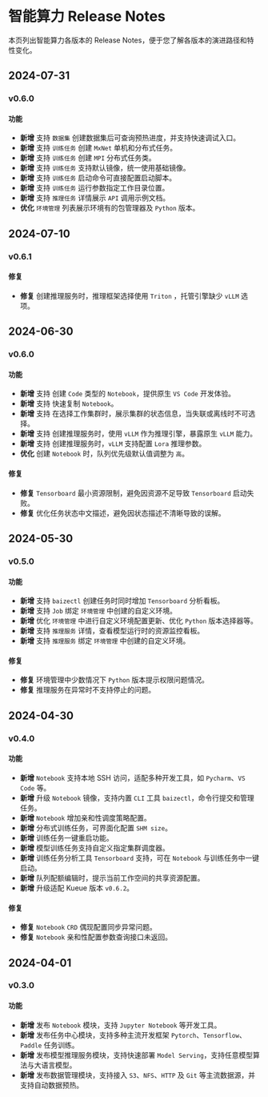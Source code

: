 # 智能算力 Release Notes

本页列出智能算力各版本的 Release Notes，便于您了解各版本的演进路径和特性变化。

## 2024-07-31

### v0.6.0

#### 功能

- **新增** 支持 `数据集` 创建数据集后可查询预热进度，并支持快速调试入口。
- **新增** 支持 `训练任务` 创建 `MxNet` 单机和分布式任务。
- **新增** 支持 `训练任务` 创建 `MPI` 分布式任务类。
- **新增** 支持 `训练任务` 支持默认镜像，统一使用基础镜像。
- **新增** 支持 `训练任务` 启动命令可直接配置启动脚本。
- **新增** 支持 `训练任务` 运行参数指定工作目录位置。
- **新增** 支持 `推理任务` 详情展示 `API` 调用示例文档。
- **优化** `环境管理` 列表展示环境有的包管理器及 `Python` 版本。

## 2024-07-10

### v0.6.1

#### 修复

- **修复** 创建推理服务时，推理框架选择使用 `Triton` ，托管引擎缺少 `vLLM` 选项。

## 2024-06-30

### v0.6.0

#### 功能

- **新增** 支持 创建 `Code` 类型的 `Notebook`，提供原生 `VS Code` 开发体验。
- **新增** 支持 快速复制 `Notebook`。
- **新增** 支持 在选择工作集群时，展示集群的状态信息，当失联或离线时不可选择。
- **新增** 支持 创建推理服务时，使用 `vLLM` 作为推理引擎，暴露原生 `vLLM` 能力。
- **新增** 支持 创建推理服务时，`vLLM` 支持配置 `Lora` 推理参数。
- **优化** 创建 `Notebook` 时，队列优先级默认值调整为 `高`。

#### 修复

- **修复** `Tensorboard` 最小资源限制，避免因资源不足导致 `Tensorboard` 启动失败。
- **修复** 优化任务状态中文描述，避免因状态描述不清晰导致的误解。

## 2024-05-30

### v0.5.0

#### 功能

- **新增** 支持 `baizectl` 创建任务时同时增加 `Tensorboard` 分析看板。
- **新增** 支持 `Job` 绑定 `环境管理` 中创建的自定义环境。
- **新增** 优化 `环境管理` 中进行自定义环境配置更新、优化 `Python` 版本选择器等。
- **新增** 支持 `推理服务` 详情，查看模型运行时的资源监控看板。
- **新增** 支持 `推理服务` 绑定 `环境管理` 中创建的自定义环境。

#### 修复

- **修复** 环境管理中少数情况下 `Python` 版本提示权限问题情况。
- **修复** 推理服务在异常时不支持停止的问题。

## 2024-04-30

### v0.4.0

#### 功能

- **新增** `Notebook` 支持本地 SSH 访问，适配多种开发工具，如 `Pycharm`、`VS Code` 等。
- **新增** 升级 `Notebook` 镜像，支持内置 `CLI` 工具 `baizectl`，命令行提交和管理任务。
- **新增** `Notebook` 增加亲和性调度策略配置。
- **新增** 分布式训练任务，可界面化配置 `SHM size`。
- **新增** 训练任务一键重启功能。
- **新增** 模型训练任务支持自定义指定集群调度器。
- **新增** 训练任务分析工具 `Tensorboard` 支持，可在 `Notebook` 与训练任务中一键启动。
- **新增** 队列配额编辑时，提示当前工作空间的共享资源配置。
- **新增** 升级适配 Kueue 版本 `v0.6.2`。

#### 修复

- **修复** `Notebook` `CRD` 偶现配置同步异常问题。
- **修复** `Notebook` 亲和性配置参数查询接口未返回。

## 2024-04-01

### v0.3.0

#### 功能

- **新增** 发布 `Notebook` 模块，支持 `Jupyter Notebook` 等开发工具。
- **新增** 发布任务中心模块，支持多种主流开发框架 `Pytorch`、`Tensorflow`、`Paddle` 任务训练。
- **新增** 发布模型推理服务模块，支持快速部署 `Model Serving`，支持任意模型算法与大语言模型。
- **新增** 发布数据管理模块，支持接入 `S3`、`NFS`、`HTTP` 及 `Git` 等主流数据源，并支持自动数据预热。
